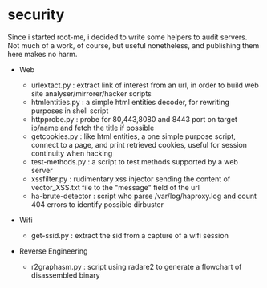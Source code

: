 # security

Since i started root-me, i decided to write some helpers to audit servers.
Not much of a work, of course, but useful nonetheless, and publishing them here makes no harm. 

   - Web

     * urlextact.py      : extract link of interest from an url, in order to build web site analyser/mirrorer/hacker scripts
     * htmlentities.py   : a simple html entities decoder, for rewriting purposes in shell script
     * httpprobe.py       : probe for 80,443,8080  and 8443 port on target ip/name and fetch the title if possible
     * getcookies.py     : like html entities, a one simple purpose script, connect to a page, and print retrieved cookies, useful for session continuity when hacking
     * test-methods.py   : a script to test methods supported by a web server
     * xssfilter.py      : rudimentary xss injector sending the content of vector_XSS.txt file to the "message" field of the url
     * ha-brute-detector : script who parse /var/log/haproxy.log and count 404 errors to identify possible dirbuster

   - Wifi

     * get-ssid.py : extract the sid from a capture of a wifi session 

   - Reverse Engineering
	
     * r2graphasm.py : script using radare2 to generate a flowchart of disassembled binary

